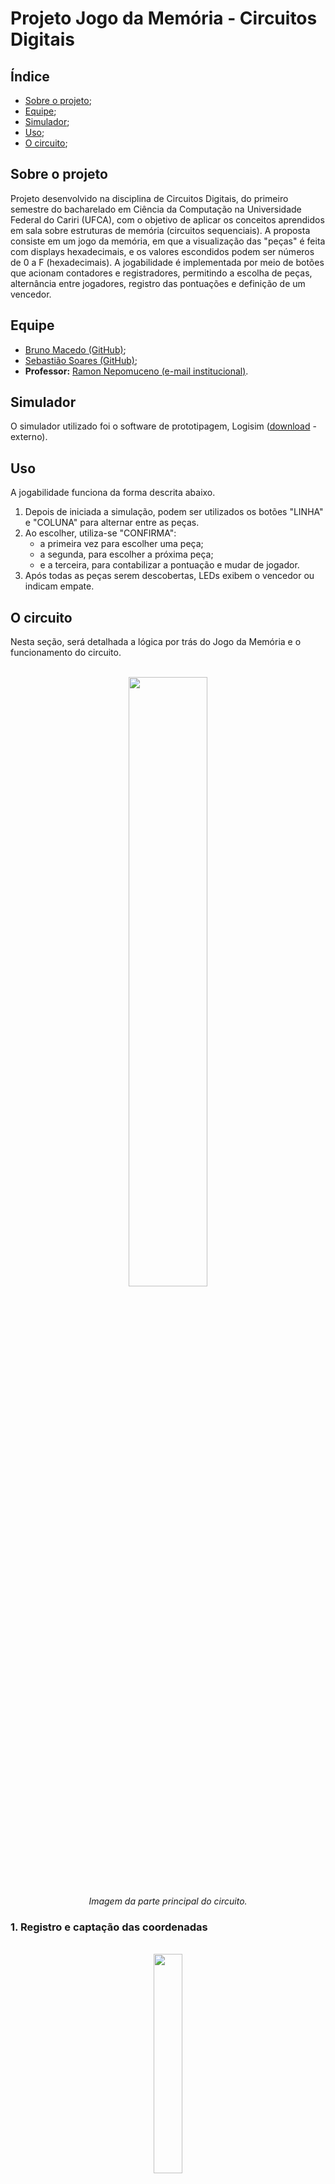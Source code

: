 # Projeto Jogo da Memória - Circuitos Digitais

## Índice
- [Sobre o projeto](#sobre-o-projeto);
- [Equipe](#equipe);
- [Simulador](#simulador);
- [Uso](#uso);
- [O circuito](#o-circuito);

## Sobre o projeto

Projeto desenvolvido na disciplina de Circuitos Digitais, do primeiro semestre do bacharelado em Ciência da Computação na Universidade Federal do Cariri (UFCA), com o objetivo de aplicar os conceitos aprendidos em sala sobre estruturas de memória (circuitos sequenciais).
A proposta consiste em um jogo da memória, em que a visualização das "peças" é feita com displays hexadecimais, e os valores escondidos podem ser números de 0 a F (hexadecimais). A jogabilidade é implementada por meio de botões que acionam contadores e registradores, permitindo a escolha de peças, alternância entre jogadores, registro das pontuações e definição de um vencedor.

## Equipe
- [Bruno Macedo (GitHub)](https://github.com/brunom-dev);
- [Sebastião Soares (GitHub)](https://github.com/sebastiaosoares);
- **Professor:** [Ramon Nepomuceno (e-mail institucional)](mailto:ramon.nepomuceno@ufca.edu.br).

## Simulador
O simulador utilizado foi o software de prototipagem, Logisim ([download](https://sourceforge.net/projects/circuit/) - externo).

## Uso
A jogabilidade funciona da forma descrita abaixo.
1. Depois de iniciada a simulação, podem ser utilizados os botões "LINHA" e "COLUNA" para alternar entre as peças.
2. Ao escolher, utiliza-se "CONFIRMA":
   - a primeira vez para escolher uma peça;
   - a segunda, para escolher a próxima peça;
   - e a terceira, para contabilizar a pontuação e mudar de jogador.
3. Após todas as peças serem descobertas, LEDs exibem o vencedor ou indicam empate.

## O circuito
Nesta seção, será detalhada a lógica por trás do Jogo da Memória e o funcionamento do circuito.

<div align="center">
   <br><img width="50%" src="docs/0.png"><br>
   <i>Imagem da parte principal do circuito.</i><br>
</div>

### 1. Registro e captação das coordenadas
<div align="center">
   <br><img width="30%" src="docs/1.png"><br>
</div> <br>
Essa parte do circuito é responsável pela captação e registro das coordenadas selecionadas pelos jogadores no tabuleiro, armazenando-as em linha (LIN) e coluna (COL).

   - <strong>Botões de entrada (LINHA e COLUNA)</strong> <br>
        Esses botões atuam como sinais de controle para os flip-flops tipo D, responsáveis por registrar as coordenadas. Quando pressionados, alteram os valores das saídas correspondentes à linha (LIN) ou à coluna (COL).

   - <strong>Flip-Flops tipo D</strong> <br />
        Cada flip-flop registra e armazena o valor correspondente à linha ou coluna. O valor atualizado é exibido na saída ("LIN" e "COL"), representando as coordenadas escolhidas.

   - <strong>Saídas "x" e "y"</strong> <br />
        As saídas combinadas das coordenadas (x para coluna, y para linha) são utilizadas pelo circuito principal para acessar as posições do tabuleiro.
<br>

### 2. Gerenciador de Estados
<div align="center">
   <br><img width="30%" src="docs/2.png"><br>
</div> <br>
O gerenciador de estados é responsável por controlar o fluxo de estados do jogo, alternando entre os diferentes estágios da jogabilidade. Ele utiliza um flip-flop tipo D e portas lógicas para definir qual estado o jogo deve estar em um determinado momento.

   - <strong>Flip-Flop tipo D</strong> <br>
         O flip-flop armazena o estado atual do jogo. Quando o botão "CONFIRMA" é pressionado, ele gera um pulso de clock, permitindo que haja o avanço do estado atual para o próximo.
   - <strong> Portas AND </strong> <br>
         As portas AND recebem sinais dos estados anteriores e o sinal do botão CONFIRMA para calcular a transição entre os estados state0, state1, state2, e state3.

   - <strong> Estados (state0, state1, state2, state3) </strong> <br>
         Cada estado corresponde a uma fase específica do jogo:

        - <strong>state0</strong>: Seleção da primeira peça.
        - <strong>state1</strong>: Seleção da segunda peça.
        - <strong>state2</strong>: Confirmação das peças selecionadas.
        - <strong>state3</strong>: Alternância de jogador e atualização da pontuação. Após atingir o state3, a máquina de estados é resetada, retornando ao estado inicial (state0) para reiniciar o processo com o próximo jogador.
<br>

### 3. Gerenciador dos LED´S
<div align="center">
   <br><img width="30%" src="docs/3.png"><br>
</div> <br>

O demultiplexador (DMX) é responsável por controlar qual LED será aceso, indicando a peça atual que o jogador está percorrendo no tabuleiro. Ele utiliza as coordenadas registradas (XY) para selecionar a saída correspondente.

   - <strong>Entrada do DMX</strong>
      - O valor constante 1 é aplicado à entrada do demultiplexador. Isso significa que ele sempre terá um sinal ativo para ser enviado.
      - A variável de controle são as coordenadas XY (linha e coluna) provenientes do registro de coordenadas. Elas determinam qual saída será ativada.
      
   - <strong>Saídas do DMX</strong>
      - As saídas do demultiplexador correspondem aos túneis correspondente a cada LED do tabuleiro, com cada saída ativando o LED da peça atual que o jogador está percorrendo.
    
Na prática temos que ao navegar pelo tabuleiro utilizando os botões de controle (LINHA e COLUNA), o DMX atualiza a saída correspondente com base no valor das coordenadas registradas, acendendo o LED que indica a posição atual.

<br>


### 4. Registrador das posições selecionadas
<div align="center">
   <br><img width="30%" src="docs/4.png"><br>
</div> <br>

Este circuito é responsável por armazenar as coordenadas das posições escolhidas no tabuleiro durante as etapas de seleção das peças. Ele utiliza flip-flops tipo D e portas lógicas para gerenciar e registrar as posições para cada jogada.

   - <strong> Entrada de Controle </strong> <br>
       O botão "CONFIRMA" serve como sinal de controle. Ele é usado para permitir o registro das coordenadas selecionadas, gerando um pulso que ativa o armazenamento nos flip-flops correspondentes.

   - <strong> Estados State0 e State1 </strong> <br>
        O controle do circuito é dividido em dois estados principais:
       - State0: Registra as coordenadas da primeira peça selecionada (LIN1 e COL1).
       - State1: Registra as coordenadas da segunda peça selecionada (LIN2 e COL2).
       
   - <strong> Flip-Flops Tipo D </strong> <br> 
     Cada flip-flop armazena um valor de coordenada:
     - LIN1 e COL1 armazenam as coordenadas da primeira peça.
     - LIN2 e COL2 armazenam as coordenadas da segunda peça.

   - <strong> Portas AND </strong> <br> 
      As portas AND garantem que o registro só ocorra quando o botão "CONFIRMA" é pressionado e o circuito está no estado correto (state0 ou state1).

   - <strong> Saídas </strong> <br>
     As combinações das saídas dos flip-flops (savedXY1 e savedXY2) representam as coordenadas armazenadas de cada peça selecionada.


<br>


### 5. Multiplexadores para Seleção de Peças
<div align="center">
   <br><img width="30%" src="docs/5.png"><br>
</div> <br>

Esses multiplexadores (MUX) são responsaveis por manter a primeira peça selecionada ativa no tabuleiro enquanto o jogador escolhe a segunda peça do par.

- <strong>Entradas</strong>
     - Os multiplexadores recebem entradas que representam as posições possíveis no tabuleiro. Cada posição é associada a uma coordenada (linha e coluna) do tabuleiro.
     - As coordenadas salvas (savedXY1 e savedXY2) são usadas como sinais de controle.
- <strong>MUX 1:</strong> Mantém ativa a posição correspondente à primeira peça selecionada, utilizando as coordenadas salvas em savedXY1
- <strong>MUX 2:</strong> Ativa a posição correspondente à segunda peça selecionada, utilizando as coordenadas salvas em savedXY2
- <strong>Saidas</strong>
     - <strong>valueXY1</strong> Mantém a ativação da primeira peça, garantindo que ela continue iluminada durante a escolha da segunda peça.
     - <strong>valueXY2:</strong> Ativa a segunda peça com base na nova seleção do jogador.
<br>
Esse é um funcionamento essencial no jogo da memória, pois assim possibilita os jogadores memorizarem as peças e suas respectivas posições durante o andamento do jogo.

<br>


### 6. Estrutura de Verificação de Acerto
<div align="center">
   <br><img width="30%" src="docs/6.png"><br>
</div> <br>

Estrutura responsável por comparar os valores das peças selecionadas e determinar se houve um acerto, gerando um sinal para indicar o resultado. Ele utiliza comparadores e portas lógica combinacionais para realizar a verificação.

- <strong>Entradas</strong>
   - valueXY1 e valueXY2: Representam os valores das peças selecionadas no tabuleiro. São as saídas dos multiplexadores descritos na Etapa 5.
   - state3: Representa o estado do jogo em que ocorre a verificação de acerto, garantindo que a comparação só seja realizada na etapa correta e contabilize acerto apenas por um instante de pulso.
- <strong>Comparador</strong>
   - O comparador verifica a igualdade entre valueXY1 e valueXY2. e os valores forem iguais, a saída do comparador será ativada (lógica 1), indicando que as peças formar um par correto.
- <strong>Porta AND</strong>
   - A porta AND combina o resultado do comparador com o sinal do estado state3. Isso assegura que o pulso de "acerto" (correct) só será gerado se o jogo estiver no estado de verificação e os valores forem iguais.
- <strong> Saída: correct </strong>
   - A saída correct indica se o jogador acertou ao selecionar as peças. Este sinal é utilizado para atualizar a pontuação como vai ser descrito posteriomente.


### 7. Verificador de acerto de cada peça:
<div align="center">
   <br><img width="30%" src="docs/7.png"><br>
</div> <br>

Agora que temos a indicação de um acerto (**correct**) e as coordenadas salvas das duas últimas peças selecionadas (**savedXY1** e **savedXY2**), podemos criar as estruturas que verificam se cada peça já teve seu par descoberto. Para isso, verifica-se, em cada caso, se uma das coordenadas salvas é igual à coordenada da peça e, caso seja, se receber 1 em **correct**, enviará um pulso de acerto para a peça correspondente por meio da variável **correct_xy**, em que **xy** é a coordenada da peça (**correct_00**, **correct_01**, …, **correct_33**).

Esse pulso de acerto específico de cada peça será, mais à frente, registrado e servirá para indicar que a peça deve permanecer em exibição, por ter tido seu par descoberto.


### 8. Verificadores do estado de exibição dos valores:
<div align="center">
   <br><img width="30%" src="docs/8.png"><br>
</div> <br>

Nesse circuito, temos a intenção de receber, para cada peça, uma variável **vXY**, sendo **XY** sua coordenada, que indique com 0 ou 1 se a peça deve ser exibida.

* Para isso, verifica-se os fatores, em cada peça:
  * Se é a primeira peça selecionada da jogada (**LIN1** e **COL1**) e não está no estado 0 (único que não exibe peça da jogada atual) – estado passageiro;
  * Se for a segunda peça selecionada da jogada (**LIN2** e **COL2**) e está no estado 2 (único que possui a atual segunda peça em exibição) – estado passageiro;
  * Se o registro de **correct_xy** (**xy** sendo a coordenada) for 1, indicando que a peça foi acertada – estado permanente.

Assim, em qualquer um desses casos, conforme indicado na imagem, a peça deve ser exibida. Portanto, o **vXY** da peça **XY** recebe 1.


### 9. Mostrando ou ocultando os valores:
<div align="center">
   <br><img width="30%" src="docs/9.png"><br>
</div> <br>

Já sabemos se os valores devem ser mostrados ou ocultados em cada caso. Em seguida, utilizaremos essas informações para mostrar ou ocultar os valores das peças.

Assim, temos um conjunto de **MUX** que escolhem valor nulo se **vXY** equivaler a 0 (não mostrar) ou escolhem o valor real da peça caso **vXY** equivaler a 1 (mostrar).

**Observação:** os valores de cada peça, nessa versão do projeto, são fixos e definidos em tempo de desenvolvimento, apesar de que uma geração aleatória desses valores pode ser possível.


### 10. Registra a vez de P1 e P2:
<div align="center">
   <br><img width="30%" src="docs/10.png"><br>
</div> <br>

O estado 3 do nosso circuito indica a transição entre uma jogada completa e outra. Então foi utilizado um contador de 1 bit, que varia entre 0 e 1, e é ativado pelo pulso do terceiro estado, indicando então a mudança entre as vezes dos jogadores. Desse modo, a saída do contador é armazenada na variável **P2**, que é positiva quando a vez for do *player 2*, enquanto a variável **P1** recebe o inverso de **P2**, correspondendo à jogada do *player 1*.


### 11. Registra os pontos de P1 e P2:
<div align="center">
   <br><img width="30%" src="docs/11.png"><br>
</div> <br>

Sabendo-se a vez de cada jogador, indicada pelos túneis correspondentes, agora foram inseridos dois contadores, que incrementam ao pulso enviado pelo túnel **correct**, somente se, para o primeiro contador, for a vez do jogador 1 e, para o segundo contador, a vez do jogador 2.

Ou seja:  
**correct** × **!P2**, incrementa **PONTOS P1**.  
**correct** × **P2**, incrementa **PONTOS P2**.


### 12. Exibição do vencedor:
<div align="center">
   <br><img width="30%" src="docs/12.png"><br>
</div> <br>

Essa parte do circuito indica o vencedor. Para isso, primeiro verifica-se se o jogo chegou ao fim, caso as pontuações dos jogadores somem 8 (soma máxima possível ao fim do jogo). Em seguida, compara **PONTOS P1** e **PONTOS P2**. Caso sejam iguais, **win0** recebe 1, indicando empate. Se não, a depender da maior pontuação, **win1** (para o jogador 1) ou **win2** (para o jogador 2) receberá 1 e acionará os LEDs que indicam o vencedor na parte principal do circuito.


### 13. Tratamento de erro de seleção de peça já “aberta”:
<div align="center">
   <br><img width="30%" src="docs/13.png"><br>
</div> <br>

O circuito, após a inclusão de todas as estruturas anteriores, já apresenta bom funcionamento, exceto pelo fato de que selecionar duas vezes a mesma peça, por exemplo, conta como uma jogada válida e acrescenta à pontuação do jogador correspondente.

Sendo assim, para evitar que isso ocorra, foi adicionada uma validação ao ato de confirmar a seleção de uma determinada peça. O túnel responsável por receber a confirmação do jogador é chamado **CONFIRMAR**. Assim, chamamos de **CONFIRMA** o túnel que realmente transportará uma confirmação, caso a peça confirmada pelo usuário *NÃO* esteja "aberta", isto é, não esteja em exibição.

Dessa forma, a validação consiste em descobrir se o verificador da peça confirmada pelo jogador está ligado, por meio de um MUX que escolhe entre os verificadores de cada peça, a partir da posição da peça em questão. Uma observação importante é que, caso estejamos no estado 2, não precisamos nos preocupar com a confirmação sobre uma peça já selecionada, pois essa ação, nesse estado, apenas deve mudar para o estado de verificação.

Logo, **CONFIRMA** = (*state2* + *saída do MUX*) × **CONFIRMAR**, para todos os efeitos que essa confirmação implicar.
